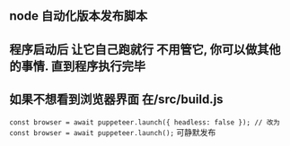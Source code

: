 ## node 自动化版本发布脚本
## 程序启动后 让它自己跑就行 不用管它, 你可以做其他的事情. 直到程序执行完毕
## 如果不想看到浏览器界面 在/src/build.js
`
    const browser = await puppeteer.launch({
        headless: false
    });
    // 改为
    const browser = await puppeteer.launch();
`
可静默发布